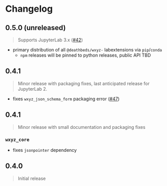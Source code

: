 # Changelog

## 0.5.0 (unreleased)

> Supports JupyterLab 3.x ([#42])

- primary distribution of all `@deathbeds/wxyz-` labextensions via `pip`/`conda`
  - `npm` releases will be pinned to python releases, public API TBD

[#42]: https://github.com/deathbeds/wxyz/issues/42

## 0.4.1

> Minor release with packaging fixes, last anticipated release for JupyterLab 2.

- fixes `wxyz_json_schema_form` packaging error ([#47])

[#47]: https://github.com/deathbeds/wxyz/issues/47

## 0.4.1

> Minor release with small documentation and packaging fixes

### `wxyz_core`

- fixes `jsonpointer` dependency

## 0.4.0

> Initial release
